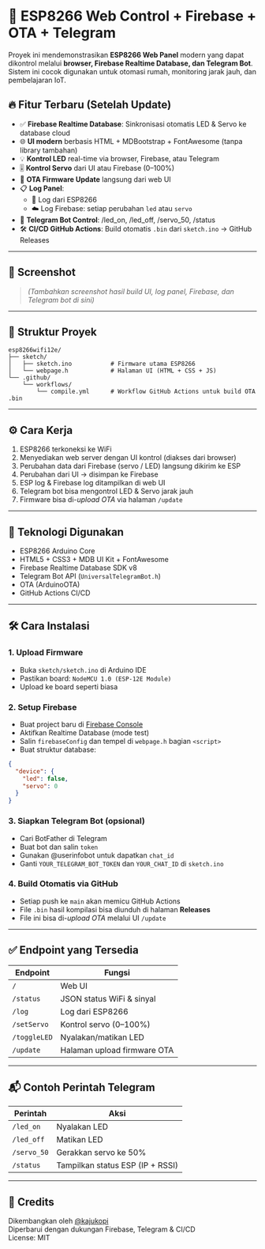 # 🚀 ESP8266 Web Control + Firebase + OTA + Telegram

Proyek ini mendemonstrasikan **ESP8266 Web Panel** modern yang dapat dikontrol melalui **browser, Firebase Realtime Database, dan Telegram Bot**. Sistem ini cocok digunakan untuk otomasi rumah, monitoring jarak jauh, dan pembelajaran IoT.

## 🔥 Fitur Terbaru (Setelah Update)

- ✅ **Firebase Realtime Database**: Sinkronisasi otomatis LED & Servo ke database cloud
- 🌐 **UI modern** berbasis HTML + MDBootstrap + FontAwesome (tanpa library tambahan)
- 💡 **Kontrol LED** real-time via browser, Firebase, atau Telegram
- 🎚️ **Kontrol Servo** dari UI atau Firebase (0–100%)
- 🔄 **OTA Firmware Update** langsung dari web UI
- 📋 **Log Panel**:
  - 📡 Log dari ESP8266
  - ☁️ Log Firebase: setiap perubahan `led` atau `servo`
- 🤖 **Telegram Bot Control**: /led_on, /led_off, /servo_50, /status
- 🛠️ **CI/CD GitHub Actions**: Build otomatis `.bin` dari `sketch.ino` → GitHub Releases

---

## 📸 Screenshot

> *(Tambahkan screenshot hasil build UI, log panel, Firebase, dan Telegram bot di sini)*

---

## 📁 Struktur Proyek

```
esp8266wifi12e/
├── sketch/
│   ├── sketch.ino           # Firmware utama ESP8266
│   └── webpage.h            # Halaman UI (HTML + CSS + JS)
└── .github/
    └── workflows/
        └── compile.yml      # Workflow GitHub Actions untuk build OTA .bin
```

---

## ⚙️ Cara Kerja

1. ESP8266 terkoneksi ke WiFi
2. Menyediakan web server dengan UI kontrol (diakses dari browser)
3. Perubahan data dari Firebase (servo / LED) langsung dikirim ke ESP
4. Perubahan dari UI → disimpan ke Firebase
5. ESP log & Firebase log ditampilkan di web UI
6. Telegram bot bisa mengontrol LED & Servo jarak jauh
7. Firmware bisa di-*upload OTA* via halaman `/update`

---

## 🧠 Teknologi Digunakan

- ESP8266 Arduino Core
- HTML5 + CSS3 + MDB UI Kit + FontAwesome
- Firebase Realtime Database SDK v8
- Telegram Bot API (`UniversalTelegramBot.h`)
- OTA (ArduinoOTA)
- GitHub Actions CI/CD

---

## 🛠️ Cara Instalasi

### 1. Upload Firmware
- Buka `sketch/sketch.ino` di Arduino IDE
- Pastikan board: `NodeMCU 1.0 (ESP-12E Module)`
- Upload ke board seperti biasa

### 2. Setup Firebase
- Buat project baru di [Firebase Console](https://console.firebase.google.com/)
- Aktifkan Realtime Database (mode test)
- Salin `firebaseConfig` dan tempel di `webpage.h` bagian `<script>`
- Buat struktur database:
```json
{
  "device": {
    "led": false,
    "servo": 0
  }
}
```

### 3. Siapkan Telegram Bot (opsional)
- Cari BotFather di Telegram
- Buat bot dan salin `token`
- Gunakan @userinfobot untuk dapatkan `chat_id`
- Ganti `YOUR_TELEGRAM_BOT_TOKEN` dan `YOUR_CHAT_ID` di `sketch.ino`

### 4. Build Otomatis via GitHub
- Setiap push ke `main` akan memicu GitHub Actions
- File `.bin` hasil kompilasi bisa diunduh di halaman **Releases**
- File ini bisa di-*upload OTA* melalui UI `/update`

---

## ✅ Endpoint yang Tersedia

| Endpoint       | Fungsi                           |
|----------------|----------------------------------|
| `/`            | Web UI                           |
| `/status`      | JSON status WiFi & sinyal        |
| `/log`         | Log dari ESP8266                 |
| `/setServo`    | Kontrol servo (0–100%)           |
| `/toggleLED`   | Nyalakan/matikan LED             |
| `/update`      | Halaman upload firmware OTA      |

---

## 📬 Contoh Perintah Telegram

| Perintah       | Aksi                             |
|----------------|----------------------------------|
| `/led_on`      | Nyalakan LED                     |
| `/led_off`     | Matikan LED                      |
| `/servo_50`    | Gerakkan servo ke 50%            |
| `/status`      | Tampilkan status ESP (IP + RSSI) |

---

## 🙌 Credits

Dikembangkan oleh [@kajukopi](https://github.com/kajukopi)  
Diperbarui dengan dukungan Firebase, Telegram & CI/CD  
License: MIT